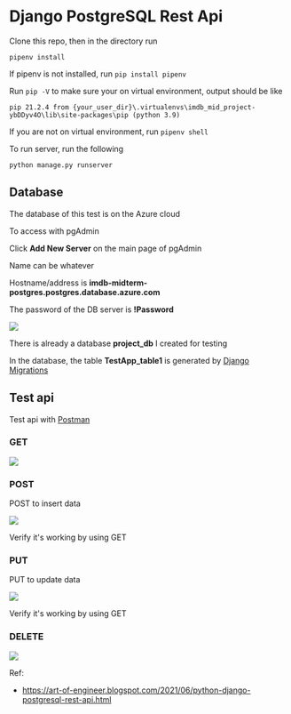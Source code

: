 # Django PostgreSQL Rest Api

Clone this repo, then in the directory run

    pipenv install

If pipenv is not installed, run `pip install pipenv`

Run `pip -V` to make sure your on virtual environment, output should be like

```
pip 21.2.4 from {your_user_dir}\.virtualenvs\imdb_mid_project-ybDDyv4O\lib\site-packages\pip (python 3.9)
```

If you are not on virtual environment, run `pipenv shell`

To run server, run the following

`python manage.py runserver`

## Database

The database of this test is on the Azure cloud

To access with pgAdmin

Click **Add New Server** on the main page of pgAdmin

Name can be whatever

Hostname/address is **imdb-midterm-postgres.postgres.database.azure.com**

The password of the DB server is **!Password**

![](https://i.gyazo.com/57f5a53d4438f17e927336bb41731acb.png)

There is already a database **project_db** I created for testing

In the database, the table **TestApp_table1** is generated by [Django Migrations](https://docs.djangoproject.com/en/3.2/topics/migrations/)

## Test api

Test api with [Postman](https://www.postman.com/downloads/)

### GET

![](https://i.gyazo.com/34494b17325cab4e3f607110cb18c251.png)

### POST

POST to insert data

![](https://i.gyazo.com/3ae349583e2728eea8412cbf443cd821.png)

Verify it's working by using GET

### PUT

PUT to update data

![](https://i.gyazo.com/ed6c744d64f0710ffc3689666359082f.png)

Verify it's working by using GET

### DELETE

![](https://i.gyazo.com/9eb1a7e360ba0ff700d7bedc7beaef5f.png)

Ref:
    
* https://art-of-engineer.blogspot.com/2021/06/python-django-postgresql-rest-api.html
